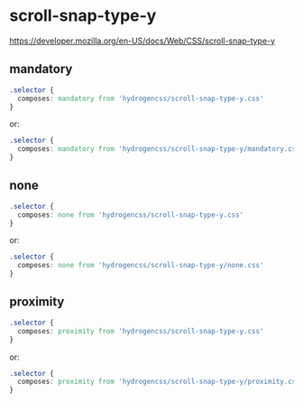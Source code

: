 # scroll-snap-type-y

https://developer.mozilla.org/en-US/docs/Web/CSS/scroll-snap-type-y

## mandatory
```css
.selector {
  composes: mandatory from 'hydrogencss/scroll-snap-type-y.css'
}
```

or:
```css
.selector {
  composes: mandatory from 'hydrogencss/scroll-snap-type-y/mandatory.css'
}
```

## none
```css
.selector {
  composes: none from 'hydrogencss/scroll-snap-type-y.css'
}
```

or:
```css
.selector {
  composes: none from 'hydrogencss/scroll-snap-type-y/none.css'
}
```

## proximity
```css
.selector {
  composes: proximity from 'hydrogencss/scroll-snap-type-y.css'
}
```

or:
```css
.selector {
  composes: proximity from 'hydrogencss/scroll-snap-type-y/proximity.css'
}
```

